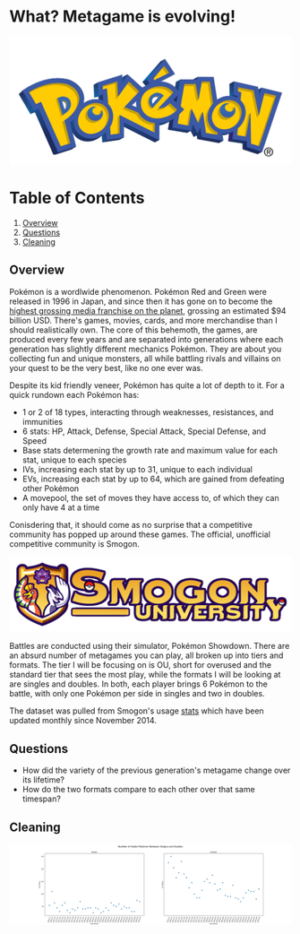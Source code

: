 # What? Metagame is evolving!

![Pokemon logo](/img/pokemon_logo.jpg)




# Table of Contents
1. [Overview](#overview)
2. [Questions](#questions)
3. [Cleaning](#cleaning)


## Overview
Pokémon is a wordlwide phenomenon. Pokémon Red and Green were released in 1996 in Japan, and since then it has gone on to become the [highest grossing media franchise on the planet](https://en.wikipedia.org/wiki/List_of_highest-grossing_media_franchises), grossing an estimated $94 billion USD. There's games, movies, cards, and more merchandise than I should realistically own. The core of this behemoth, the games, are produced every few years and are separated into generations where each generation has slightly different mechanics Pokémon. They are about you collecting fun and unique monsters, all while battling rivals and villains on your quest to be the very best, like no one ever was.

Despite its kid friendly veneer, Pokémon has quite a lot of depth to it. For a quick rundown each Pokémon has:
- 1 or 2 of 18 types, interacting through weaknesses, resistances, and immunities
- 6 stats: HP, Attack, Defense, Special Attack, Special Defense, and Speed
- Base stats determening the growth rate and maximum value for each stat, unique to each species
- IVs, increasing each stat by up to 31, unique to each individual
- EVs, increasing each stat by up to 64, which are gained from defeating other Pokémon
- A movepool, the set of moves they have access to, of which they can only have 4 at a time

Conisdering that, it should come as no surprise that a competitive community has popped up around these games. The official, unofficial competitive community is Smogon.

![Smogon logo](/img/smogon.png)

Battles are conducted using their simulator, Pokémon Showdown. There are an absurd number of metagames you can play, all broken up into tiers and formats. The tier I will be focusing on is OU, short for overused and the standard tier that sees the most play, while the formats I will be looking at are singles and doubles. In both, each player brings 6 Pokémon to the battle, with only one Pokémon per side in singles and two in doubles.

The dataset was pulled from Smogon's usage [stats](https://www.smogon.com/stats/) which have been updated monthly since November 2014.


## Questions
- How did the variety of the previous generation's metagame change over its lifetime?
- How do the two formats compare to each other over that same timespan?


## Cleaning




![Variety Graph](/img/singles_v_doubles.png)
